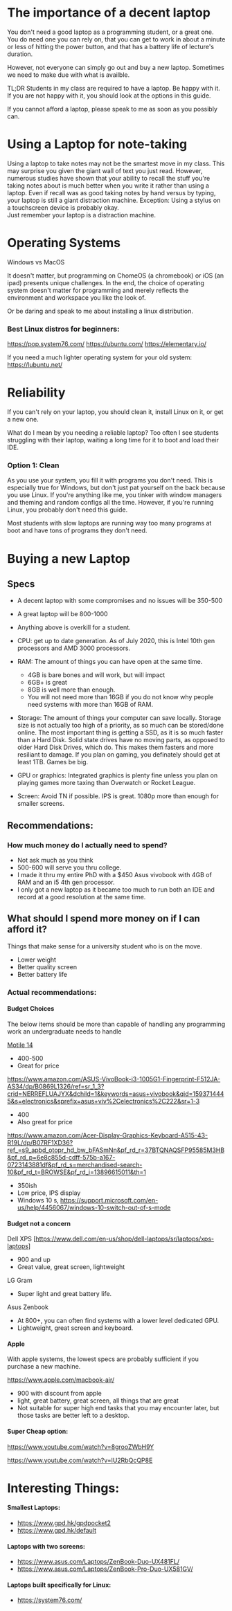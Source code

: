 # The importance of a decent laptop
You don't need a good laptop as a programming student, or a great one.
You do need one you can rely on, that you can get to work in about a minute or less of hitting the power button, and that has a battery life of lecture's duration.

However, not everyone can simply go out and buy a new laptop.
Sometimes we need to make due with what is availble.



TL;DR Students in my class are required to have a laptop.
Be happy with it.
If you are not happy with it, you should look at the options in this guide. 

If you cannot afford a laptop, please speak to me as soon as you possibly can.

# Using a Laptop for note-taking

Using a laptop to take notes may not be the smartest move in my class.
This may surprise you given the giant wall of text you just read.
However, numerous studies have shown that your ability to recall the stuff you're taking notes about is much better when you write it rather than using a laptop.
Even if recall was as good taking notes by hand versus by typing, your laptop is still a giant distraction machine. 
Exception:  Using a stylus on a touchscreen device is probably okay.  
Just remember your laptop is a distraction machine.




# Operating Systems
Windows vs MacOS

It doesn't matter, but programming on ChomeOS (a chromebook) or iOS (an ipad) presents unique challenges.
In the end, the choice of operating system doesn't matter for programming and merely reflects the environment and workspace you like the look of.

Or be daring and speak to me about installing a linux distribution.


### Best Linux distros for beginners:
https://pop.system76.com/
https://ubuntu.com/
https://elementary.io/

If you need a much lighter operating system for your old system:
https://lubuntu.net/



# Reliability
If you can't rely on your laptop, you should clean it, install Linux on it, or get a new one.

What do I mean by you needing a reliable laptop?
Too often I see students struggling with their laptop, waiting a long time for it to boot and load their IDE.

### Option 1: Clean
As you use your system, you fill it with programs you don't need.
This is especially true for Windows, but don't just pat yourself on the back because you use Linux.
If you're anything like me, you tinker with window managers and theming and random configs all the time.
However, if you're running Linux, you probably don't need this guide.

Most students with slow laptops are running way too many programs at boot and have tons of programs they don't need.





# Buying a new Laptop
## Specs 
- A decent laptop with some compromises and no issues will be 350-500
- A great laptop will be 800-1000
- Anything above is overkill for a student.



- CPU: get up to date generation.  As of July 2020, this is Intel 10th gen processors and AMD 3000 processors. 
- RAM: The amount of things you can have open at the same time.
    - 4GB is bare bones and will work, but will impact 
    - 6GB+ is great
    - 8GB is well more than enough.
    - You will not need more than 16GB if you do not know why people need systems with more than 16GB of RAM.

- Storage: The amount of things your computer can save locally. Storage size is not actually too high of a priority,  as so much can be stored/done online.  The most important thing is getting a SSD, as it is so much faster than a Hard Disk.
Solid state drives have no moving parts, as opposed to older Hard Disk Drives, which do.
This makes them fasters and more resiliant to damage.
If you plan on gaming, you definately should get at least 1TB.  Games be big.
 
 

- GPU or graphics: Integrated graphics is plenty fine unless you plan on playing games more taxing than Overwatch or Rocket League.


- Screen: Avoid TN if possible.  IPS is great. 1080p more than enough for smaller screens.


## Recommendations:


### How much money do I actually need to spend?

- Not ask much as you think
- 500-600 will serve you thru college.
- I made it thru my entire PhD with a $450 Asus vivobook with 4GB of RAM and an i5 4th gen processor.
- I only got a new laptop as it became too much to run both an IDE and record at a good resolution at the same time. 


## What should I spend more money on if I can afford it?
Things that make sense for a university student who is on the move.
- Lower weight
- Better quality screen
- Better battery life


### Actual recommendations:

#### Budget Choices

The below items should be more than capable of handling any programming work an undergraduate needs to handle

[Motile 14](https://www.walmart.com/ip/MOTILE-14-Performance-Laptop-FHD-AMD-Ryzen-5-Radeon-Vega-8-Graphics-THX-Spatial-Audio-Tuned-THX-display-8GB-RAM-256GB-SSD-HDMI-Front-720p-HD-IR-Camer/587143396)
- 400-500
- Great for price



https://www.amazon.com/ASUS-VivoBook-i3-1005G1-Fingerprint-F512JA-AS34/dp/B0869L1326/ref=sr_1_3?crid=NERREFLUAJYX&dchild=1&keywords=asus+vivobook&qid=1593714445&s=electronics&sprefix=asus+viv%2Celectronics%2C222&sr=1-3
- 400
- Also great for price



https://www.amazon.com/Acer-Display-Graphics-Keyboard-A515-43-R19L/dp/B07RF1XD36?ref_=s9_apbd_otopr_hd_bw_bFASmNn&pf_rd_r=37BTQNAQSFP95585M3HB&pf_rd_p=6e8c855d-cdff-575b-a167-0723143881df&pf_rd_s=merchandised-search-10&pf_rd_t=BROWSE&pf_rd_i=13896615011&th=1
- 350ish
- Low price, IPS display
- Windows 10 s, https://support.microsoft.com/en-us/help/4456067/windows-10-switch-out-of-s-mode 


#### Budget not a concern

Dell XPS [https://www.dell.com/en-us/shop/dell-laptops/sr/laptops/xps-laptops]
- 900 and up
- Great value, great screen, lightweight

LG Gram
- Super light and great battery life.

Asus Zenbook
- At 800+, you can often find systems with a lower level dedicated GPU.
- Lightweight, great screen and keyboard.



#### Apple

With apple systems, the lowest specs are probably sufficient if you purchase a new machine.

https://www.apple.com/macbook-air/
- 900 with discount from apple
- light, great battery, great screen, all things that are great
- Not suitable for super high end tasks that you may encounter later, but those tasks are better left to a desktop.




#### Super Cheap option:
https://www.youtube.com/watch?v=8grooZWbH9Y

https://www.youtube.com/watch?v=lU2RbQcQP8E




# Interesting Things:

#### Smallest Laptops:
- https://www.gpd.hk/gpdpocket2
- https://www.gpd.hk/default

#### Laptops with two screens:
- https://www.asus.com/Laptops/ZenBook-Duo-UX481FL/
- https://www.asus.com/Laptops/ZenBook-Pro-Duo-UX581GV/

#### Laptops built specifically for Linux:
- https://system76.com/
